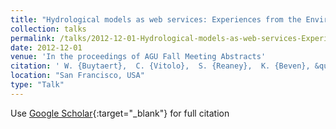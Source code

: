 ```yaml
---
title: "Hydrological models as web services: Experiences from the Environmental Virtual Observatory project"
collection: talks
permalink: /talks/2012-12-01-Hydrological-models-as-web-services-Experiences-from-the-Environmental-Virtual-Observatory-project
date: 2012-12-01
venue: 'In the proceedings of AGU Fall Meeting Abstracts'
citation: ' W. {Buytaert},  C. {Vitolo},  S. {Reaney},  K. {Beven}, &quot;Hydrological models as web services: Experiences from the Environmental Virtual Observatory project.&quot; In the proceedings of AGU Fall Meeting Abstracts, 2012.'
location: "San Francisco, USA"
type: "Talk"
---
```

Use [Google Scholar](https://scholar.google.com/scholar?q=Hydrological+models+as+web+services:+Experiences+from+the+Environmental+Virtual+Observatory+project){:target="_blank"} for full citation
